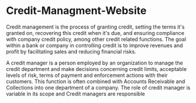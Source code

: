 # Credit-Managment-Website




Credit management is the process of granting credit, setting the terms it's granted on, recovering this credit when it's due, and ensuring compliance with company credit policy, among other credit related functions. The goal within a bank or company in controlling credit is to improve revenues and profit by facilitating sales and reducing financial risks.

A credit manager is a person employed by an organization to manage the credit department and make decisions concerning credit limits, acceptable levels of risk, terms of payment and enforcement actions with their customers. This function is often combined with Accounts Receivable and Collections into one department of a company. The role of credit manager is variable in its scope and Credit managers are responsible 
